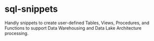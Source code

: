 # sql-snippets

Handly snippets to create user-defined Tables, Views, Procedures, and Functions to support Data Warehousing and Data Lake Architecture processing.
